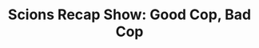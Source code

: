 ---
layout: post
title: "Scions Recap Show: Good Cop, Bad Cop"
description: "Checks and balances."
permalink: https://www.fromtherumbleseat.com/2020/11/30/21725830/scions-recap-show-good-cop-bad-cop-georgia-tech-footbal-basketball
---